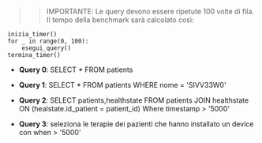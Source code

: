 >> IMPORTANTE:
Le query devono essere ripetute 100 volte di fila.
Il tempo della benchmark sarà calcolato così:

```
inizia_timer()
for _ in range(0, 100):
    esegui_query()
termina_timer()
```

* **Query 0**: SELECT * FROM patients

* **Query 1**: SELECT * FROM patients WHERE nome = 'SIVV33W0'

* **Query 2**: SELECT patients,healthstate FROM patients JOIN healthstate ON (healstate.id_patient = patient_id) Where timestamp > '5000'

* **Query 3**: seleziona le terapie dei pazienti che hanno installato un device con when > '5000'